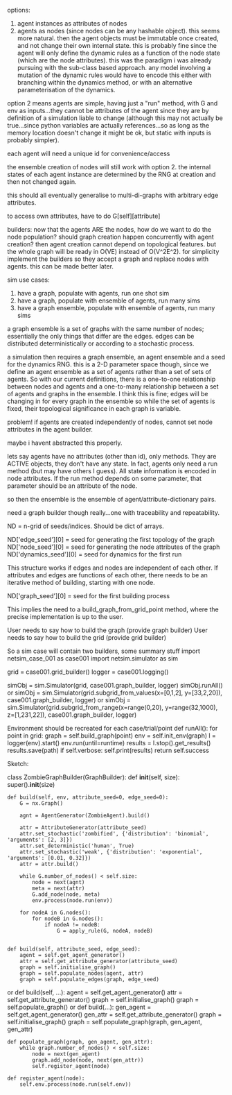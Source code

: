 options:

1. agent instances as attributes of nodes
2. agents as nodes (since nodes can be any hashable object). this seems more natural. then the
agent objects must be immutable once created, and not change their own internal state. this is
probably fine since the agent will only define the dynamic rules as a function of the node state
(which are the node attributes). this was the paradigm i was already pursuing with the sub-class
based approach. any model involving a mutation of the dynamic rules would have to encode this either
with branching within the dynamics method, or with an alternative parameterisation of the dynamics.

option 2 means agents are simple, having just a "run" method, with G and env as inputs...they cannot
be attributes of the agent since they are by definition of a simulation liable to change (although
this may not actually be true...since python variables are actually references...so as long as the
memory location doesn't change it might be ok, but static with inputs is probably simpler).

each agent will need a unique id for convenience/access

the ensemble creation of nodes will still work with option 2. the internal states of each agent
instance are determined by the RNG at creation and then not changed again.

this should all eventually generalise to multi-di-graphs with arbitrary edge attributes.

to access own attributes, have to do G[self][attribute]


builders:
now that the agents ARE the nodes, how do we want to do the node population?
should graph creation happen concurrently with agent creation? then agent creation cannot depend on
topological features. but the whole graph will be ready in O(VE) instead of O(V^2E^2).
for simplicity implement the builders so they accept a graph and replace nodes with agents. this can
be made better later.

sim use cases:
1. have a graph, populate with agents, run one shot sim
2. have a graph, populate with ensemble of agents, run many sims
3. have a graph ensemble, populate with ensemble of agents, run many sims

a graph ensemble is a set of graphs with the same number of nodes; essentially the only things that
differ are the edges. edges can be distributed deterministically or according to a stochastic
process.

a simulation then requires a graph ensemble, an agent ensemble and a seed for the dynamics RNG.
this is a 2-D parameter space though, since we define an agent ensemble as a set of agents rather
than a set of sets of agents. So with our current definitions, there is a one-to-one relationship
between nodes and agents and a one-to-many relationship between a set of agents and graphs in the
ensemble. I think this is fine; edges will be changing in for every graph in the ensemble so while
the set of agents is fixed, their topological significance in each graph is variable.

problem! if agents are created independently of nodes, cannot set node attributes in the agent
builder.

maybe i havent abstracted this properly.

lets say agents have no attributes (other than id), only methods. They are ACTIVE objects, they don't have any
state. In fact, agents only need a run method (but may have others I guess). All state information
is encoded in node attributes. If the run method depends on some parameter, that parameter should be
an attribute of the node.

so then the ensemble is the ensemble of agent/attribute-dictionary pairs.

need a graph builder though really...one with traceability and repeatability.

ND = n-grid of seeds/indices. Should be dict of arrays.

ND['edge_seed'][0] = seed for generating the first topology of the graph
ND['node_seed'][0] = seed for generating the node attributes of the graph
ND['dynamics_seed'][0] = seed for dynamics for the first run

This structure works if edges and nodes are independent of each other. If attributes and edges are
functions of each other, there needs to be an iterative method of building, starting with one node.

ND['graph_seed'][0] = seed for the first building process

This implies the need to a build_graph_from_grid_point method, where the precise implementation is
up to the user.

User needs to say how to build the graph (provide graph builder)
User needs to say how to build the grid (provide grid builder)

So a sim case will contain two builders, some summary stuff
import netsim_case_001 as case001
import netsim.simulator as sim

grid = case001.grid_builder()
logger = case001.logging()

simObj = sim.Simulator(grid, case001.graph_builder, logger)
simObj.runAll()
or
simObj = sim.Simulator(grid.subgrid_from_values(x=[0,1,2], y=[33,2,20]), case001.graph_builder, logger)
or
simObj = sim.Simulator(grid.subgrid_from_range(x=range(0,20), y=range(32,1000), z=[1,231,22]), case001.graph_builder, logger)

Environment should be recreated for each case/trial/point
def runAll():
    for point in grid:
        graph = self.build_graph(point)
        env = self.init_env(graph)
        l = logger(env).start()
        env.run(until=runtime)
        results = l.stop().get_results()
        results.save(path)
        if self.verbose:
            self.print(results)
    return self.success


Sketch:


class ZombieGraphBuilder(GraphBuilder):
    def __init__(self, size):
        super().__init__(size)

    def build(self, env, attribute_seed=0, edge_seed=0):
        G = nx.Graph()

        agnt = AgentGenerator(ZombieAgent).build()

        attr = AttributeGenerator(attribute_seed)
        attr.set_stochastic('zombified', {'distribution': 'binomial', 'arguments': [2, 3]})
        attr.set_deterministic('human', True)
        attr.set_stochastic('weak', {'distribution': 'exponential', 'arguments': [0.01, 0.32]})
        attr = attr.build()

        while G.number_of_nodes() < self.size:
            node = next(agnt)
            meta = next(attr)
            G.add_node(node, meta)
            env.process(node.run(env))

        for nodeA in G.nodes():
            for nodeB in G.nodes():
                if nodeA != nodeB:
                    G = apply_rule(G, nodeA, nodeB)


    def build(self, attribute_seed, edge_seed):
        agent = self.get_agent_generator()
        attr = self.get_attribute_generator(attribute_seed)
        graph = self.initialise_graph()
        graph = self.populate_nodes(agent, attr)
        graph = self.populate_edges(graph, edge_seed)
or
    def build(self, ...):
        agent = self.get_agent_generator()
        attr = self.get_attribute_generator()
        graph = self.initialise_graph()
        graph = self.populate_graph()
or
    def build(...):
        gen_agent = self.get_agent_generator()
        gen_attr = self.get_attribute_generator()
        graph = self.initialise_graph()
        graph = self.populate_graph(graph, gen_agent, gen_attr)

    def populate_graph(graph, gen_agent, gen_attr):
        while graph.number_of_nodes() < self.size:
            node = next(gen_agent)
            graph.add_node(node, next(gen_attr))
            self.register_agent(node)

    def register_agent(node):
        self.env.process(node.run(self.env))
